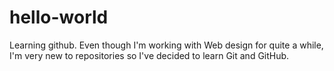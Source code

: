 # hello-world
Learning github.
Even though I'm working with Web design for quite a while, I'm very new to repositories so I've decided to learn Git and GitHub.
